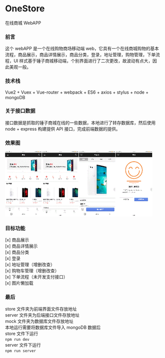 # OneStore

在线商城 WebAPP

### 前言

这个 webAPP 是一个在线购物商场移动端 web，它具有一个在线商城购物的基本流程，商品展示，商品详情展示，商品分类，登录，地址管理，购物管理，下单流程，UI 样式基于锤子商城移动端，个别界面进行了二次更改，故波动有点大，因此美观一般。

### 技术栈

Vue2 + Vuex + Vue-router + webpack + ES6 + axios + stylus + node + mongoDB

### 关于接口数据

接口数据是抓取的锤子商城在线的一些数据，本地进行了转存数据库，然后使用 node + express 构建提供 API 接口，完成前端数据的提供。

### 效果图

![1](./static/goods.gif)![2](./static/cart.gif)![3](./static/pay.gif)![4](./static/address.gif)

### 目标功能

[x] 商品展示    
[x] 商品详情展示    
[x] 商品分类    
[x] 登录      
[x] 地址管理（增删改查）    
[x] 购物车管理（增删改查）    
[x] 下单流程（未开发支付接口）    
[x] 图片懒加载    

### 最后

store 文件夹为前端界面文件存放地址  
server 文件夹为后端接口文件存放地址  
mock 文件夹为数据库文件存放地址  
本地运行需要将数据库文件导入 mongoDB 数据后  
store 文件下运行  
`npm run dev`  
server 文件下运行  
`npm run server`
